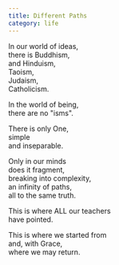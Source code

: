 ```yaml
---
title: Different Paths
category: life
---
```

In our world of ideas,  
there is Buddhism,  
and Hinduism,  
Taoism,  
Judaism,  
Catholicism.

In the world of being,  
there are no "isms".

There is only One,  
simple   
and inseparable.

Only in our minds  
does it fragment,  
breaking into complexity,  
an infinity of paths,  
all to the same truth.

This is where ALL our teachers  
have pointed.

This is where we started from  
and, with Grace,  
where we may return.
